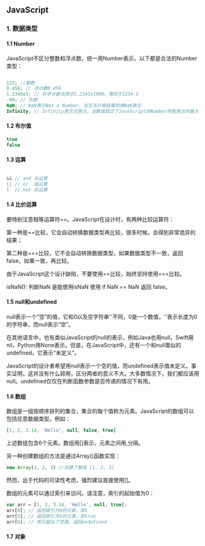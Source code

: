 ## JavaScript

### 1. 数据类型

#### 1.1 Number

JavaScript不区分整数和浮点数，统一用Number表示，以下都是合法的Number类型：

```javascript

123; //整数
0.456; // 浮点数0.456
1.2345e3; // 科学计数法表示1.2345x1000，等同于1234.5
-99; // 负数
NaN; // NaN表示Not a Number，当无法计算结果时用NaN表示
Infinity; // Infinity表示无限大，当数值超过了JavaScript的Number所能表示的最大值时，就表示为Infinity
```

#### 1.2 布尔值

```JavaScript
true  
false

```

#### 1.3 运算

```javascript

&& // and 与运算
|| // or  或运算
!  // not 非运算
```

#### 1.4 比价运算

要特别注意相等运算符==。JavaScript在设计时，有两种比较运算符：

第一种是==比较，它会自动转换数据类型再比较，很多时候，会得到非常诡异的结果；

第二种是===比较，它不会自动转换数据类型，如果数据类型不一致，返回false，如果一致，再比较。

由于JavaScript这个设计缺陷，不要使用==比较，始终坚持使用===比较。

isNaN(): 判断NaN 是能使用isNaN 使用 if NaN == NaN 返回 false。

#### 1.5 null和undefined

null表示一个“空”的值，它和0以及空字符串''不同，0是一个数值，''表示长度为0的字符串，而null表示“空”。

在其他语言中，也有类似JavaScript的null的表示，例如Java也用null，Swift用nil，Python用None表示。但是，在JavaScript中，还有一个和null类似的undefined，它表示“未定义”。

JavaScript的设计者希望用null表示一个空的值，而undefined表示值未定义。事实证明，这并没有什么卵用，区分两者的意义不大。大多数情况下，我们都应该用null。undefined仅仅在判断函数参数是否传递的情况下有用。


#### 1.6 数组

数组是一组按顺序排列的集合，集合的每个值称为元素。JavaScript的数组可以包括任意数据类型。例如：

```javascript
[1, 2, 3.14, 'Hello', null, false, true]

```
上述数组包含6个元素。数组用[]表示，元素之间用,分隔。

另一种创建数组的方法是通过Array()函数实现：

```javascript
new Array(1, 2, 3) //创建了数组 [1, 2, 3]
```
然而，出于代码的可读性考虑，强烈建议直接使用[]。

数组的元素可以通过索引来访问。请注意，索引的起始值为0：

```javascript
var arr = [1, 2, 3.14, 'Hello', null, true];
arr[0]; // 返回索引为0的元素，即1
arr[5]; // 返回索引为5的元素，即true
arr[6]; // 索引超出了范围，返回undefined
```

#### 1.7 对象












